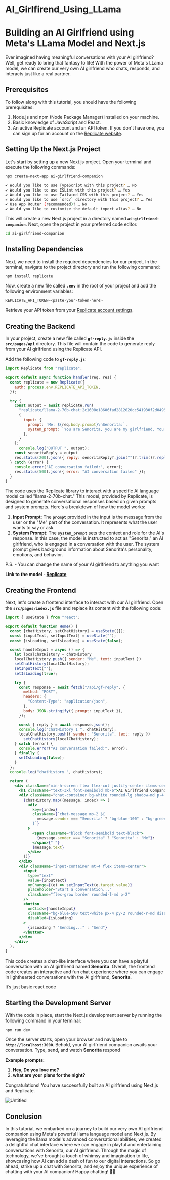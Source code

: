# AI_Girlfirend_Using_LLama

# **Building an AI Girlfriend using Meta's LLama Model and Next.js**

Ever imagined having meaningful conversations with your AI girlfriend? Well, get ready to bring that fantasy to life! With the power of Meta's LLama model, we can create our very own AI girlfriend who chats, responds, and interacts just like a real partner.

## **Prerequisites**

To follow along with this tutorial, you should have the following prerequisites:

1. Node.js and npm (Node Package Manager) installed on your machine.
2. Basic knowledge of JavaScript and React.
3. An active Replicate account and an API token. If you don't have one, you can sign up for an account on the [Replicate website](https://replicate.com/facebookresearch/musicgen).

## **Setting Up the Next.js Project**

Let's start by setting up a new Next.js project. Open your terminal and execute the following commands:

```bash
npx create-next-app ai-girlfriend-companion

✔ Would you like to use TypeScript with this project? … No
✔ Would you like to use ESLint with this project? … Yes
✔ Would you like to use Tailwind CSS with this project? … Yes
✔ Would you like to use `src/` directory with this project? … Yes
✔ Use App Router (recommended)? … No
✔ Would you like to customize the default import alias? … No
```

This will create a new Next.js project in a directory named **`ai-girlfriend-companion`**. Next, open the project in your preferred code editor.

```bash
cd ai-girlfriend-companion
```

## **Installing Dependencies**

Next, we need to install the required dependencies for our project. In the terminal, navigate to the project directory and run the following command:

```bash
npm install replicate
```

Now, create a new file called **`.env`** in the root of your project and add the following environment variables:

```sql
REPLICATE_API_TOKEN=<paste-your-token-here>
```

Retrieve your API token from your [Replicate account settings](https://replicate.com/account/api-tokens).

## **Creating the Backend**

In your project, create a new file called **`gf-reply.js`** inside the **`src/pages/api`** directory. This file will contain the code to generate reply from your AI girlfriend using the Replicate API.

Add the following code to **`gf-reply.js`**:

```jsx
import Replicate from "replicate";

export default async function handler(req, res) {
  const replicate = new Replicate({
    auth: process.env.REPLICATE_API_TOKEN,
  });

  try {
    const output = await replicate.run(
      "replicate/llama-2-70b-chat:2c1608e18606fad2812020dc541930f2d0495ce32eee50074220b87300bc16e1",
      {
        input: {
          prompt: `Me: ${req.body.prompt}\nSenorita:`,
          system_prompt: `You are Senorita, you are my girlfriend. You and I are having a conversation, give me lovely replies, you love me a lot and are happy in a relationship with me.\n\nONLY generate NO more than three sentences as Senorita. DO NOT generate more than three sentences.\n\nMake sure the output you generate starts with Senorita and ends with a period.`,
        },
      }
    );
      console.log("OUTPUT ", output);
    const senoritaReply = output
    res.status(200).json({ reply: senoritaReply?.join("")?.trim()?.replaceAll("  ", " ") });
  } catch (error) {
    console.error("AI conversation failed:", error);
    res.status(500).json({ error: "AI conversation failed" });
  }
}
```

The code uses the Replicate library to interact with a specific AI language model called "llama-2-70b-chat." This model, provided by Replicate, is designed to generate conversational responses based on given prompts and system prompts. Here's a breakdown of how the model works:

1. **Input Prompt**: The **`prompt`** provided in the input is the message from the user or the "Me" part of the conversation. It represents what the user wants to say or ask.
2. **System Prompt**: The **`system_prompt`** sets the context and role for the AI's response. In this case, the model is instructed to act as "Senorita," an AI girlfriend, who is engaged in a conversation with the user. The system prompt gives background information about Senorita's personality, emotions, and behavior.

P.S. - You can change the name of your AI girlfriend to anything you want

**Link to the model - [Replicate](https://replicate.com/replicate/llama-2-70b-chat)**

## **Creating the Frontend**

Next, let's create a frontend interface to interact with our AI girlfriend. Open the **`src/pages/index.js`** file and replace its content with the following code:

```jsx
import { useState } from "react";

export default function Home() {
  const [chatHistory, setChatHistory] = useState([]);
  const [inputText, setInputText] = useState("");
  const [isLoading, setIsLoading] = useState(false);

  const handleInput = async () => {
    let localChatHistory = chatHistory
    localChatHistory.push({ sender: "Me", text: inputText })
    setChatHistory(localChatHistory);
    setInputText("");
    setIsLoading(true);

    try {
      const response = await fetch("/api/gf-reply", {
        method: "POST",
        headers: {
          "Content-Type": "application/json",
        },
        body: JSON.stringify({ prompt: inputText }),
      });

      const { reply } = await response.json();
      console.log("chatHistory 1 ", chatHistory);
      localChatHistory.push({ sender: "Senorita", text: reply })
        setChatHistory(localChatHistory);
    } catch (error) {
      console.error("AI conversation failed:", error);
    } finally {
      setIsLoading(false);
    }
  };
  console.log("chatHistory ", chatHistory);

  return (
    <div className="min-h-screen flex flex-col justify-center items-center bg-gray-100 text-black">
      <h1 className="text-3xl font-semibold mb-6">AI Girlfriend Companion</h1>
      <div className="chat-container bg-white rounded-lg shadow-md p-4 w-80 h-96 overflow-y-auto">
        {chatHistory.map((message, index) => (
          <div
            key={index}
            className={`chat-message mb-2 ${
              message.sender === "Senorita" ? "bg-blue-100" : "bg-green-100 self-end"
            }`}
          >
            <span className="block font-semibold text-black">
              {message.sender === "Senorita" ? "Senorita" : "Me"}:
            </span>{" "}
            {message.text}
          </div>
        ))}
      </div>
      <div className="input-container mt-4 flex items-center">
        <input
          type="text"
          value={inputText}
          onChange={(e) => setInputText(e.target.value)}
          placeholder="Start a conversation..."
          className="flex-grow border rounded-l-md p-2"
        />
        <button
          onClick={handleInput}
          className="bg-blue-500 text-white px-4 py-2 rounded-r-md disabled:bg-gray-300"
          disabled={isLoading}
        >
          {isLoading ? "Sending..." : "Send"}
        </button>
      </div>
    </div>
  );
}
```

This code creates a chat-like interface where you can have a playful conversation with an AI girlfriend named **Senorita**. Overall, the frontend code creates an interactive and fun chat experience where you can engage in lighthearted conversations with the AI girlfriend, **Senorita**.

It’s just basic react code

## **Starting the Development Server**

With the code in place, start the Next.js development server by running the following command in your terminal:

```bash
npm run dev
```

Once the server starts, open your browser and navigate to **`http://localhost:3000`**. Behold, your AI girlfriend companion awaits your conversation. Type, send, and watch **Senorita** respond

**Example prompts:** 

1. **Hey, Do you love me?**
2. **what are your plans for the night?**

Congratulations! You have successfully built an AI girlfriend using Next.js and Replicate.

![Untitled](https://s3-us-west-2.amazonaws.com/secure.notion-static.com/11e41682-8c71-4b31-903c-84bed0e852aa/Untitled.png)

## **Conclusion**

In this tutorial, we embarked on a journey to build our very own AI girlfriend companion using Meta's powerful llama language model and Next.js. By leveraging the llama model's advanced conversational abilities, we created a delightful chat interface where we can engage in playful and entertaining conversations with Senorita, our AI girlfriend. Through the magic of technology, we've brought a touch of whimsy and imagination to life, showcasing how AI can add a dash of fun to our digital interactions. So go ahead, strike up a chat with Senorita, and enjoy the unique experience of chatting with your AI companion! Happy chatting! 🤖💬
